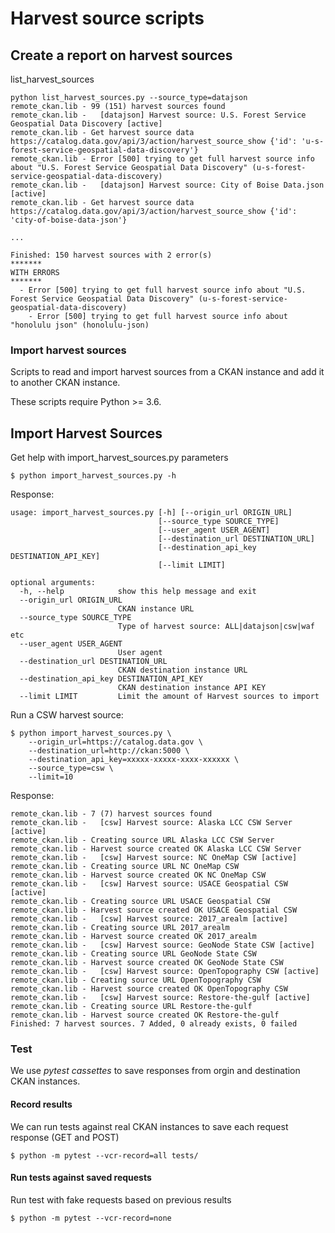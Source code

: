 # Harvest source scripts

## Create a report on harvest sources

list_harvest_sources

```
python list_harvest_sources.py --source_type=datajson
remote_ckan.lib - 99 (151) harvest sources found
remote_ckan.lib -   [datajson] Harvest source: U.S. Forest Service Geospatial Data Discovery [active]
remote_ckan.lib - Get harvest source data https://catalog.data.gov/api/3/action/harvest_source_show {'id': 'u-s-forest-service-geospatial-data-discovery'}
remote_ckan.lib - Error [500] trying to get full harvest source info about "U.S. Forest Service Geospatial Data Discovery" (u-s-forest-service-geospatial-data-discovery)
remote_ckan.lib -   [datajson] Harvest source: City of Boise Data.json [active]
remote_ckan.lib - Get harvest source data https://catalog.data.gov/api/3/action/harvest_source_show {'id': 'city-of-boise-data-json'}

...

Finished: 150 harvest sources with 2 error(s)
*******
WITH ERRORS
*******
  - Error [500] trying to get full harvest source info about "U.S. Forest Service Geospatial Data Discovery" (u-s-forest-service-geospatial-data-discovery)
	- Error [500] trying to get full harvest source info about "honolulu json" (honolulu-json)
```

### Import harvest sources

Scripts to read and import harvest sources from a CKAN instance and add it to another CKAN instance.

These scripts require Python >= 3.6.

## Import Harvest Sources

Get help with import_harvest_sources.py parameters

```
$ python import_harvest_sources.py -h
```

Response:

```
usage: import_harvest_sources.py [-h] [--origin_url ORIGIN_URL]
                                 [--source_type SOURCE_TYPE]
                                 [--user_agent USER_AGENT]
                                 [--destination_url DESTINATION_URL]
                                 [--destination_api_key DESTINATION_API_KEY]
                                 [--limit LIMIT]

optional arguments:
  -h, --help            show this help message and exit
  --origin_url ORIGIN_URL
                        CKAN instance URL
  --source_type SOURCE_TYPE
                        Type of harvest source: ALL|datajson|csw|waf etc
  --user_agent USER_AGENT
                        User agent
  --destination_url DESTINATION_URL
                        CKAN destination instance URL
  --destination_api_key DESTINATION_API_KEY
                        CKAN destination instance API KEY
  --limit LIMIT         Limit the amount of Harvest sources to import
```

Run a CSW harvest source:

```
$ python import_harvest_sources.py \
    --origin_url=https://catalog.data.gov \
    --destination_url=http://ckan:5000 \
    --destination_api_key=xxxxx-xxxxx-xxxx-xxxxxx \
    --source_type=csw \
    --limit=10
```


Response:

```
remote_ckan.lib - 7 (7) harvest sources found
remote_ckan.lib -   [csw] Harvest source: Alaska LCC CSW Server [active]
remote_ckan.lib - Creating source URL Alaska LCC CSW Server
remote_ckan.lib - Harvest source created OK Alaska LCC CSW Server
remote_ckan.lib -   [csw] Harvest source: NC OneMap CSW [active]
remote_ckan.lib - Creating source URL NC OneMap CSW
remote_ckan.lib - Harvest source created OK NC OneMap CSW
remote_ckan.lib -   [csw] Harvest source: USACE Geospatial CSW [active]
remote_ckan.lib - Creating source URL USACE Geospatial CSW
remote_ckan.lib - Harvest source created OK USACE Geospatial CSW
remote_ckan.lib -   [csw] Harvest source: 2017_arealm [active]
remote_ckan.lib - Creating source URL 2017_arealm
remote_ckan.lib - Harvest source created OK 2017_arealm
remote_ckan.lib -   [csw] Harvest source: GeoNode State CSW [active]
remote_ckan.lib - Creating source URL GeoNode State CSW
remote_ckan.lib - Harvest source created OK GeoNode State CSW
remote_ckan.lib -   [csw] Harvest source: OpenTopography CSW [active]
remote_ckan.lib - Creating source URL OpenTopography CSW
remote_ckan.lib - Harvest source created OK OpenTopography CSW
remote_ckan.lib -   [csw] Harvest source: Restore-the-gulf [active]
remote_ckan.lib - Creating source URL Restore-the-gulf
remote_ckan.lib - Harvest source created OK Restore-the-gulf
Finished: 7 harvest sources. 7 Added, 0 already exists, 0 failed

```

### Test

We use _pytest cassettes_ to save responses from orgin and destination CKAN instances.

#### Record results

We can run tests against real CKAN instances to save each request response (GET and POST)


```
$ python -m pytest --vcr-record=all tests/
```
#### Run tests against saved requests

Run test with fake requests based on previous results

```
$ python -m pytest --vcr-record=none
```

